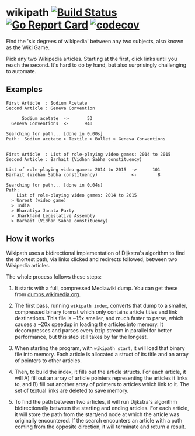 # wikipath [![Build Status](https://travis-ci.org/wgoodall01/wikipath.svg?branch=master)](https://travis-ci.org/wgoodall01/wikipath) [![Go Report Card](https://goreportcard.com/badge/github.com/wgoodall01/wikipath)](https://goreportcard.com/report/github.com/wgoodall01/wikipath) [![codecov](https://codecov.io/gh/wgoodall01/wikipath/branch/master/graph/badge.svg)](https://codecov.io/gh/wgoodall01/wikipath)
</h1>
Find the 'six degrees of wikipedia' between any two subjects, also known as the Wiki Game.

Pick any two Wikipedia articles. Starting at the first, click links until you reach the second. It's hard to do by hand, but also surprisingly challenging to automate.



## Examples

```
First Article  : Sodium Acetate
Second Article : Geneva Convention

      Sodium acetate  ->       53
  Geneva Conventions  <-      940

Searching for path... [done in 0.00s]
Path:  Sodium acetate > Textile > Bullet > Geneva Conventions
```

```

First Article  : List of role-playing video games: 2014 to 2015
Second Article : Barhait (Vidhan Sabha constituency)

List of role-playing video games: 2014 to 2015  ->      101
Barhait (Vidhan Sabha constituency)             <-        8

Searching for path... [done in 0.04s]
Path:  
    List of role-playing video games: 2014 to 2015 
  > Unrest (video game) 
  > India 
  > Bharatiya Janata Party 
  > Jharkhand Legislative Assembly 
  > Barhait (Vidhan Sabha constituency)
```

## How it works

Wikipath uses a bidirectional implementation of Dijkstra's algorithm to find the shortest path, via links clicked and redirects followed, between two Wikipedia articles.

The whole process follows these steps:

1. It starts with a full, compressed Mediawiki dump. You can get these from [dumps.wikimedia.org](https://dumps.wikimedia.org/).

1. The first pass, running `wikipath index`, converts that dump to a smaller, compressed binary format which only contains article titles and link destinations. This file is ~15x smaller, and much faster to parse, which causes a ~20x speedup in loading the articles into memory. It decompresses and parses every bzip stream in parallel for better performance, but this step still takes by far the longest.

1. When starting the program, with `wikipath start`, it will load that binary file into memory. Each article is allocated a struct of its title and an array of pointers to other articles.

1. Then, to build the index, it fills out the article structs. For each article, it will A) fill out an array of article pointers representing the articles it links to, and B) fill out another array of pointers to articles which link to it. The set of textual links are deleted to save memory.


1. To find the path between two articles, it will run Dijkstra's algorithm bidirectionally between the starting and ending articles. For each article, it will store the path from the start/end node at which the article was originally encountered. If the search encounters an article with a path coming from the opposite direction, it will terminate and return a result.

